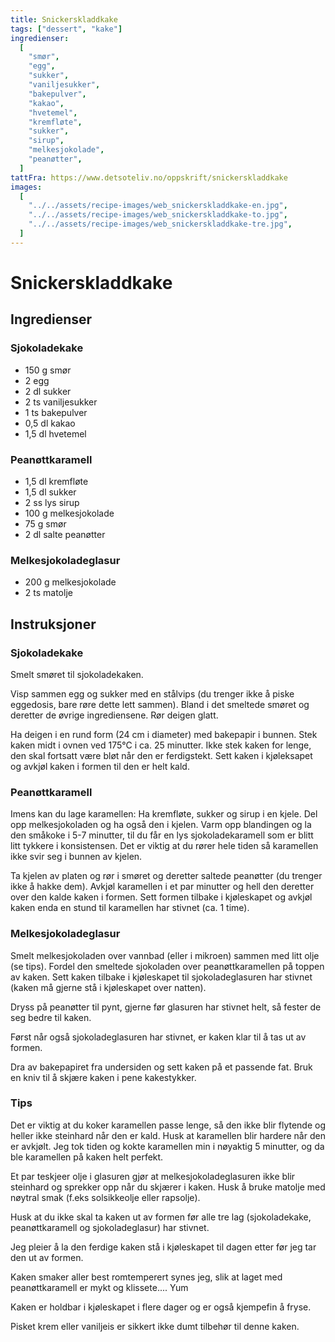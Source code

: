 ```yaml
---
title: Snickerskladdkake
tags: ["dessert", "kake"]
ingredienser:
  [
    "smør",
    "egg",
    "sukker",
    "vaniljesukker",
    "bakepulver",
    "kakao",
    "hvetemel",
    "kremfløte",
    "sukker",
    "sirup",
    "melkesjokolade",
    "peanøtter",
  ]
tattFra: https://www.detsoteliv.no/oppskrift/snickerskladdkake
images:
  [
    "../../assets/recipe-images/web_snickerskladdkake-en.jpg",
    "../../assets/recipe-images/web_snickerskladdkake-to.jpg",
    "../../assets/recipe-images/web_snickerskladdkake-tre.jpg",
  ]
---
```


# Snickerskladdkake

## Ingredienser

### Sjokoladekake

- 150 g smør
- 2 egg
- 2 dl sukker
- 2 ts vaniljesukker
- 1 ts bakepulver
- 0,5 dl kakao
- 1,5 dl hvetemel

### Peanøttkaramell

- 1,5 dl kremfløte
- 1,5 dl sukker
- 2 ss lys sirup
- 100 g melkesjokolade
- 75 g smør
- 2 dl salte peanøtter

### Melkesjokoladeglasur

- 200 g melkesjokolade
- 2 ts matolje

## Instruksjoner

### Sjokoladekake

Smelt smøret til sjokoladekaken.

Visp sammen egg og sukker med en stålvips (du trenger ikke å piske eggedosis, bare røre dette lett sammen). Bland i det smeltede smøret og deretter de øvrige ingrediensene. Rør deigen glatt.

Ha deigen i en rund form (24 cm i diameter) med bakepapir i bunnen. Stek kaken midt i ovnen ved 175°C i ca. 25 minutter. Ikke stek kaken for lenge, den skal fortsatt være bløt når den er ferdigstekt. Sett kaken i kjøleksapet og avkjøl kaken i formen til den er helt kald.

### Peanøttkaramell

Imens kan du lage karamellen: Ha kremfløte, sukker og sirup i en kjele. Del opp melkesjokoladen og ha også den i kjelen. Varm opp blandingen og la den småkoke i 5-7 minutter, til du får en lys sjokoladekaramell som er blitt litt tykkere i konsistensen. Det er viktig at du rører hele tiden så karamellen ikke svir seg i bunnen av kjelen.

Ta kjelen av platen og rør i smøret og deretter saltede peanøtter (du trenger ikke å hakke dem). Avkjøl karamellen i et par minutter og hell den deretter over den kalde kaken i formen. Sett formen tilbake i kjøleskapet og avkjøl kaken enda en stund til karamellen har stivnet (ca. 1 time).

### Melkesjokoladeglasur

Smelt melkesjokoladen over vannbad (eller i mikroen) sammen med litt olje (se tips). Fordel den smeltede sjokoladen over peanøttkaramellen på toppen av kaken. Sett kaken tilbake i kjøleskapet til sjokoladeglasuren har stivnet (kaken må gjerne stå i kjøleskapet over natten).

Dryss på peanøtter til pynt, gjerne før glasuren har stivnet helt, så fester de seg bedre til kaken.

Først når også sjokoladeglasuren har stivnet, er kaken klar til å tas ut av formen.

Dra av bakepapiret fra undersiden og sett kaken på et passende fat. Bruk en kniv til å skjære kaken i pene kakestykker.

### Tips

Det er viktig at du koker karamellen passe lenge, så den ikke blir flytende og heller ikke steinhard når den er kald. Husk at karamellen blir hardere når den er avkjølt. Jeg tok tiden og kokte karamellen min i nøyaktig 5 minutter, og da ble karamellen på kaken helt perfekt.

Et par teskjeer olje i glasuren gjør at melkesjokoladeglasuren ikke blir steinhard og sprekker opp når du skjærer i kaken. Husk å bruke matolje med nøytral smak (f.eks solsikkeolje eller rapsolje).

Husk at du ikke skal ta kaken ut av formen før alle tre lag (sjokoladekake, peanøttkaramell og sjokoladeglasur) har stivnet.

Jeg pleier å la den ferdige kaken stå i kjøleskapet til dagen etter før jeg tar den ut av formen.

Kaken smaker aller best romtemperert synes jeg, slik at laget med peanøttkaramell er mykt og klissete.... Yum

Kaken er holdbar i kjøleskapet i flere dager og er også kjempefin å fryse.

Pisket krem eller vaniljeis er sikkert ikke dumt tilbehør til denne kaken.
